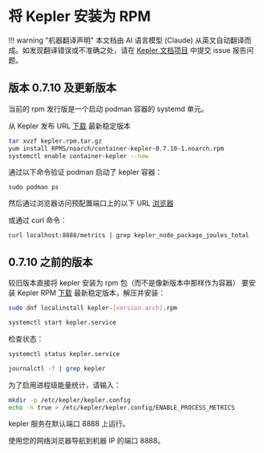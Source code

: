 # 将 Kepler 安装为 RPM

!!! warning "机器翻译声明"
    本文档由 AI 语言模型 (Claude) 从英文自动翻译而成。如发现翻译错误或不准确之处，请在 [Kepler 文档项目](https://github.com/sustainable-computing-io/kepler-doc/issues) 中提交 issue 报告问题。

## 版本 0.7.10 及更新版本
当前的 rpm 发行版是一个启动 podman 容器的 systemd 单元。

从 Kepler 发布 URL [下载](https://github.com/sustainable-computing-io/kepler/releases/)
最新稳定版本

```sh
tar xvzf kepler.rpm.tar.gz
yum install RPMS/noarch/container-kepler-0.7.10-1.noarch.rpm
systemctl enable container-kepler --now
```

通过以下命令验证 podman 启动了 kepler 容器：

`sudo podman ps`

然后通过浏览器访问预配置端口上的以下 URL [浏览器](http://localhost:8888/metrics)

或通过 curl 命令：

`curl localhost:8888/metrics | grep kepler_node_package_joules_total`


## 0.7.10 之前的版本
较旧版本直接将 kepler 安装为 rpm 包（而不是像新版本中那样作为容器）
要安装 Kepler RPM [下载](https://github.com/sustainable-computing-io/kepler/releases/)
最新稳定版本，解压并安装：

```sh
sudo dnf localinstall kepler-[version.arch].rpm

systemctl start kepler.service
```

检查状态：

```sh
systemctl status kepler.service

journalctl -f | grep kepler
```

为了启用进程级能量统计，请输入：

```sh
mkdir -p /etc/kepler/kepler.config
echo -n true > /etc/kepler/kepler.config/ENABLE_PROCESS_METRICS
```

kepler 服务在默认端口 8888 上运行。

使用您的网络浏览器导航到机器 IP 的端口 8888。
